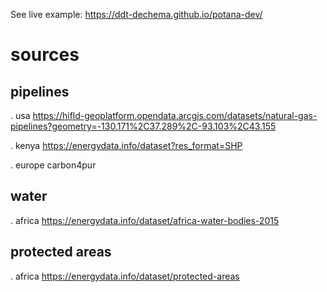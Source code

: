 See live example: https://ddt-dechema.github.io/potana-dev/

# sources

## pipelines
. usa https://hifld-geoplatform.opendata.arcgis.com/datasets/natural-gas-pipelines?geometry=-130.171%2C37.289%2C-93.103%2C43.155

. kenya https://energydata.info/dataset?res_format=SHP

. europe carbon4pur

## water
. africa https://energydata.info/dataset/africa-water-bodies-2015

## protected areas

. africa https://energydata.info/dataset/protected-areas
